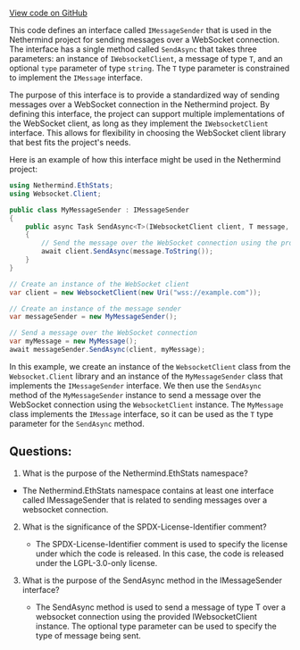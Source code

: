 [View code on GitHub](https://github.com/NethermindEth/nethermind/src/Nethermind/Nethermind.EthStats/IMessageSender.cs)

This code defines an interface called `IMessageSender` that is used in the Nethermind project for sending messages over a WebSocket connection. The interface has a single method called `SendAsync` that takes three parameters: an instance of `IWebsocketClient`, a message of type `T`, and an optional `type` parameter of type `string`. The `T` type parameter is constrained to implement the `IMessage` interface.

The purpose of this interface is to provide a standardized way of sending messages over a WebSocket connection in the Nethermind project. By defining this interface, the project can support multiple implementations of the WebSocket client, as long as they implement the `IWebsocketClient` interface. This allows for flexibility in choosing the WebSocket client library that best fits the project's needs.

Here is an example of how this interface might be used in the Nethermind project:

```csharp
using Nethermind.EthStats;
using Websocket.Client;

public class MyMessageSender : IMessageSender
{
    public async Task SendAsync<T>(IWebsocketClient client, T message, string? type = null) where T : IMessage
    {
        // Send the message over the WebSocket connection using the provided client
        await client.SendAsync(message.ToString());
    }
}

// Create an instance of the WebSocket client
var client = new WebsocketClient(new Uri("wss://example.com"));

// Create an instance of the message sender
var messageSender = new MyMessageSender();

// Send a message over the WebSocket connection
var myMessage = new MyMessage();
await messageSender.SendAsync(client, myMessage);
```

In this example, we create an instance of the `WebsocketClient` class from the `Websocket.Client` library and an instance of the `MyMessageSender` class that implements the `IMessageSender` interface. We then use the `SendAsync` method of the `MyMessageSender` instance to send a message over the WebSocket connection using the `WebsocketClient` instance. The `MyMessage` class implements the `IMessage` interface, so it can be used as the `T` type parameter for the `SendAsync` method.
## Questions: 
 1. What is the purpose of the Nethermind.EthStats namespace?
   - The Nethermind.EthStats namespace contains at least one interface called IMessageSender that is related to sending messages over a websocket connection.

2. What is the significance of the SPDX-License-Identifier comment?
   - The SPDX-License-Identifier comment is used to specify the license under which the code is released. In this case, the code is released under the LGPL-3.0-only license.

3. What is the purpose of the SendAsync method in the IMessageSender interface?
   - The SendAsync method is used to send a message of type T over a websocket connection using the provided IWebsocketClient instance. The optional type parameter can be used to specify the type of message being sent.